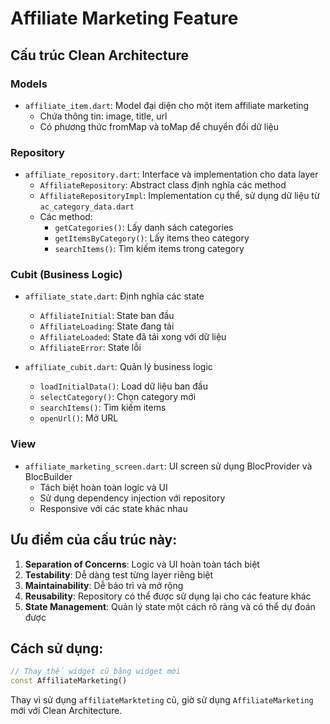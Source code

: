 # Affiliate Marketing Feature

## Cấu trúc Clean Architecture

### Models

- `affiliate_item.dart`: Model đại diện cho một item affiliate marketing
  - Chứa thông tin: image, title, url
  - Có phương thức fromMap và toMap để chuyển đổi dữ liệu

### Repository

- `affiliate_repository.dart`: Interface và implementation cho data layer
  - `AffiliateRepository`: Abstract class định nghĩa các method
  - `AffiliateRepositoryImpl`: Implementation cụ thể, sử dụng dữ liệu từ `ac_category_data.dart`
  - Các method:
    - `getCategories()`: Lấy danh sách categories
    - `getItemsByCategory()`: Lấy items theo category
    - `searchItems()`: Tìm kiếm items trong category

### Cubit (Business Logic)

- `affiliate_state.dart`: Định nghĩa các state

  - `AffiliateInitial`: State ban đầu
  - `AffiliateLoading`: State đang tải
  - `AffiliateLoaded`: State đã tải xong với dữ liệu
  - `AffiliateError`: State lỗi

- `affiliate_cubit.dart`: Quản lý business logic
  - `loadInitialData()`: Load dữ liệu ban đầu
  - `selectCategory()`: Chọn category mới
  - `searchItems()`: Tìm kiếm items
  - `openUrl()`: Mở URL

### View

- `affiliate_marketing_screen.dart`: UI screen sử dụng BlocProvider và BlocBuilder
  - Tách biệt hoàn toàn logic và UI
  - Sử dụng dependency injection với repository
  - Responsive với các state khác nhau

## Ưu điểm của cấu trúc này:

1. **Separation of Concerns**: Logic và UI hoàn toàn tách biệt
2. **Testability**: Dễ dàng test từng layer riêng biệt
3. **Maintainability**: Dễ bảo trì và mở rộng
4. **Reusability**: Repository có thể được sử dụng lại cho các feature khác
5. **State Management**: Quản lý state một cách rõ ràng và có thể dự đoán được

## Cách sử dụng:

```dart
// Thay thế widget cũ bằng widget mới
const AffiliateMarketing()
```

Thay vì sử dụng `affiliateMarkteting` cũ, giờ sử dụng `AffiliateMarketing` mới với Clean Architecture.
